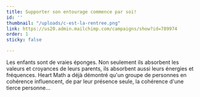 ```yaml
---
title: Supporter son entourage commence par soi!
id: ''
thumbnail: "/uploads/c-est-la-rentree.png"
link: https://us20.admin.mailchimp.com/campaigns/show?id=789974
order: 1
sticky: false

---
```

Les enfants sont de vraies éponges. Non seulement ils absorbent les valeurs et croyances de leurs parents, ils absorbent aussi leurs énergies et fréquences. Heart Math a déjà démontré qu'un groupe de personnes en cohérence influencent, de par leur présence seule, la cohérence d'une tierce personne...